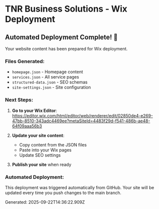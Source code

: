 # TNR Business Solutions - Wix Deployment

## Automated Deployment Complete! 🎉

Your website content has been prepared for Wix deployment.

### Files Generated:
- `homepage.json` - Homepage content
- `services.json` - All service pages
- `structured-data.json` - SEO schemas
- `site-settings.json` - Site configuration

### Next Steps:

1. **Go to your Wix Editor**: https://editor.wix.com/html/editor/web/renderer/edit/02850de4-e269-47bb-8510-343adc4469ee?metaSiteId=4483f29d-f541-486b-ae48-64f09aaa56b3

2. **Update your site content**:
   - Copy content from the JSON files
   - Paste into your Wix pages
   - Update SEO settings

3. **Publish your site** when ready

### Automated Deployment:
This deployment was triggered automatically from GitHub.
Your site will be updated every time you push changes to the main branch.

Generated: 2025-09-22T14:36:22.909Z
